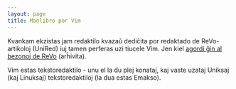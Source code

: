 ```yaml
---
layout: page
title: Manlibro por Vim
---
```


Kvankam ekzistas jam redaktilo kvazaŭ dediĉita por redaktado de ReVo-artikoloj (UniRed) iuj tamen perferas uzi tiucele Vim. 
Jen kiel [agordi ĝin al bezonoj de ReVo](https://web.archive.org/web/20210619020937/http://cyprych.neostrada.pl/tekstoj/komputiloj/vim_revo.html) (arĥivita).

Vim estas tekstoredaktilo - unu el la du plej konataj, kaj vaste uzataj Uniksaj (kaj Linuksaj) tekstoredaktiloj (la dua estas Emakso). 
